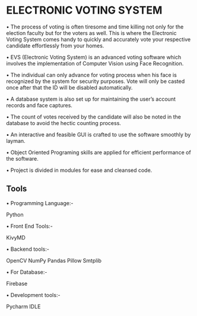 <h1>ELECTRONIC VOTING SYSTEM</h1>

• The process of voting is often tiresome and time killing not only for the election faculty but for the voters as well. This is where the Electronic Voting System comes handy to quickly and accurately vote your respective candidate effortlessly from your homes.

• EVS (Electronic Voting System) is an advanced voting software which involves the implementation of Computer Vision using Face Recognition.

• The individual can only advance for voting process when his face is recognized by the system for security purposes. Vote will only be casted once after that the ID will be disabled automatically.

• A database system is also set up for maintaining the user’s account records and face captures.

• The count of votes received by the candidate will also be noted in the database to avoid the hectic counting process.

• An interactive and feasible GUI is crafted to use the software smoothly by layman.

• Object Oriented Programing skills are applied for efficient performance of the software.

• Project is divided in modules for ease and cleansed code.

<h2>Tools</h2>

• Programming Language:-

Python

• Front End Tools:-

KivyMD

• Backend tools:-

OpenCV NumPy Pandas Pillow Smtplib

• For Database:-

Firebase

• Development tools:-

Pycharm IDLE
